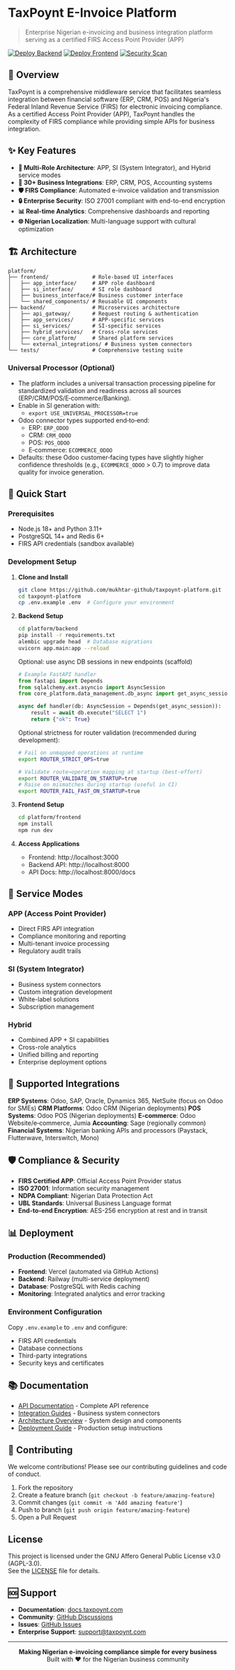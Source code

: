 # TaxPoynt E-Invoice Platform

> Enterprise Nigerian e-invoicing and business integration platform serving as a certified FIRS Access Point Provider (APP)

[![Deploy Backend](https://github.com/mukhtar-github/taxpoynt-platform/actions/workflows/backend-deploy.yml/badge.svg)](https://github.com/mukhtar-github/taxpoynt-platform/actions/workflows/backend-deploy.yml)
[![Deploy Frontend](https://github.com/mukhtar-github/taxpoynt-platform/actions/workflows/frontend-deploy.yml/badge.svg)](https://github.com/mukhtar-github/taxpoynt-platform/actions/workflows/frontend-deploy.yml)
[![Security Scan](https://github.com/mukhtar-github/taxpoynt-platform/actions/workflows/security-scan.yml/badge.svg)](https://github.com/mukhtar-github/taxpoynt-platform/actions/workflows/security-scan.yml)

## 🚀 Overview

TaxPoynt is a comprehensive middleware service that facilitates seamless integration between financial software (ERP, CRM, POS) and Nigeria's Federal Inland Revenue Service (FIRS) for electronic invoicing compliance. As a certified Access Point Provider (APP), TaxPoynt handles the complexity of FIRS compliance while providing simple APIs for business integration.

## ✨ Key Features

- **🏢 Multi-Role Architecture**: APP, SI (System Integrator), and Hybrid service modes
- **🔗 30+ Business Integrations**: ERP, CRM, POS, Accounting systems
- **🛡️ FIRS Compliance**: Automated e-invoice validation and transmission
- **🔒 Enterprise Security**: ISO 27001 compliant with end-to-end encryption
- **📊 Real-time Analytics**: Comprehensive dashboards and reporting
- **🌐 Nigerian Localization**: Multi-language support with cultural optimization

## 🏗️ Architecture

```
platform/
├── frontend/              # Role-based UI interfaces
│   ├── app_interface/     # APP role dashboard
│   ├── si_interface/      # SI role dashboard  
│   ├── business_interface/# Business customer interface
│   └── shared_components/ # Reusable UI components
├── backend/               # Microservices architecture
│   ├── api_gateway/       # Request routing & authentication
│   ├── app_services/      # APP-specific services
│   ├── si_services/       # SI-specific services
│   ├── hybrid_services/   # Cross-role services
│   ├── core_platform/     # Shared platform services
│   └── external_integrations/ # Business system connectors
└── tests/                 # Comprehensive testing suite
```

### Universal Processor (Optional)
- The platform includes a universal transaction processing pipeline for standardized validation and readiness across all sources (ERP/CRM/POS/E‑commerce/Banking).
- Enable in SI generation with:
  - `export USE_UNIVERSAL_PROCESSOR=true`
- Odoo connector types supported end‑to‑end:
  - ERP: `ERP_ODOO`
  - CRM: `CRM_ODOO`
  - POS: `POS_ODOO`
  - E‑commerce: `ECOMMERCE_ODOO`
- Defaults: these Odoo customer‑facing types have slightly higher confidence thresholds (e.g., `ECOMMERCE_ODOO` > 0.7) to improve data quality for invoice generation.

## 🚀 Quick Start

### Prerequisites
- Node.js 18+ and Python 3.11+
- PostgreSQL 14+ and Redis 6+
- FIRS API credentials (sandbox available)

### Development Setup

1. **Clone and Install**
   ```bash
   git clone https://github.com/mukhtar-github/taxpoynt-platform.git
   cd taxpoynt-platform
   cp .env.example .env  # Configure your environment
   ```

2. **Backend Setup**
   ```bash
   cd platform/backend
   pip install -r requirements.txt
   alembic upgrade head  # Database migrations
   uvicorn app.main:app --reload
   ```

   Optional: use async DB sessions in new endpoints (scaffold)
   ```python
   # Example FastAPI handler
   from fastapi import Depends
   from sqlalchemy.ext.asyncio import AsyncSession
   from core_platform.data_management.db_async import get_async_session

   async def handler(db: AsyncSession = Depends(get_async_session)):
       result = await db.execute("SELECT 1")
       return {"ok": True}
   ```

   Optional strictness for router validation (recommended during development):
   ```bash
   # Fail on unmapped operations at runtime
   export ROUTER_STRICT_OPS=true

   # Validate route→operation mapping at startup (best-effort)
   export ROUTER_VALIDATE_ON_STARTUP=true
   # Raise on mismatches during startup (useful in CI)
   export ROUTER_FAIL_FAST_ON_STARTUP=true
   ```

3. **Frontend Setup**
   ```bash
   cd platform/frontend
   npm install
   npm run dev
   ```

4. **Access Applications**
   - Frontend: http://localhost:3000
   - Backend API: http://localhost:8000
   - API Docs: http://localhost:8000/docs

## 🏢 Service Modes

### APP (Access Point Provider)
- Direct FIRS API integration
- Compliance monitoring and reporting
- Multi-tenant invoice processing
- Regulatory audit trails

### SI (System Integrator)  
- Business system connectors
- Custom integration development
- White-label solutions
- Subscription management

### Hybrid
- Combined APP + SI capabilities
- Cross-role analytics
- Unified billing and reporting
- Enterprise deployment options

## 🔌 Supported Integrations

**ERP Systems**: Odoo, SAP, Oracle, Dynamics 365, NetSuite (focus on Odoo for SMEs)
**CRM Platforms**: Odoo CRM (Nigerian deployments)
**POS Systems**: Odoo POS (Nigerian deployments)
**E‑commerce**: Odoo Website/e‑commerce, Jumia
**Accounting**: Sage (regionally common)
**Financial Systems**: Nigerian banking APIs and processors (Paystack, Flutterwave, Interswitch, Mono)

## 🛡️ Compliance & Security

- **FIRS Certified APP**: Official Access Point Provider status
- **ISO 27001**: Information security management
- **NDPA Compliant**: Nigerian Data Protection Act
- **UBL Standards**: Universal Business Language format
- **End-to-end Encryption**: AES-256 encryption at rest and in transit

## 📊 Deployment

### Production (Recommended)
- **Frontend**: Vercel (automated via GitHub Actions)
- **Backend**: Railway (multi-service deployment)
- **Database**: PostgreSQL with Redis caching
- **Monitoring**: Integrated analytics and error tracking

### Environment Configuration
Copy `.env.example` to `.env` and configure:
- FIRS API credentials
- Database connections  
- Third-party integrations
- Security keys and certificates

## 📚 Documentation

- [API Documentation](./docs/api/) - Complete API reference
- [Integration Guides](./docs/integration/) - Business system connectors
- [Architecture Overview](./docs/architecture/) - System design and components
- [Deployment Guide](./docs/deployment/) - Production setup instructions

## 🤝 Contributing

We welcome contributions! Please see our contributing guidelines and code of conduct.

1. Fork the repository
2. Create a feature branch (`git checkout -b feature/amazing-feature`)
3. Commit changes (`git commit -m 'Add amazing feature'`)
4. Push to branch (`git push origin feature/amazing-feature`)
5. Open a Pull Request

## License
This project is licensed under the GNU Affero General Public License v3.0 (AGPL-3.0).  
See the [LICENSE](./LICENSE) file for details.

## 🆘 Support

- **Documentation**: [docs.taxpoynt.com](https://docs.taxpoynt.com)
- **Community**: [GitHub Discussions](https://github.com/mukhtar-github/taxpoynt-platform/discussions)
- **Issues**: [GitHub Issues](https://github.com/mukhtar-github/taxpoynt-platform/issues)
- **Enterprise Support**: support@taxpoynt.com

---

<div align="center">
  <strong>Making Nigerian e-invoicing compliance simple for every business</strong>
  <br>
  Built with ❤️ for the Nigerian business community
</div>
